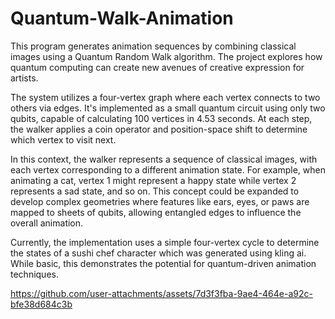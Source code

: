 # Quantum-Walk-Animation
This program generates animation sequences by combining classical images using a Quantum Random Walk algorithm. The project explores how quantum computing can create new avenues of creative expression for artists.

The system utilizes a four-vertex graph where each vertex connects to two others via edges. It's implemented as a small quantum circuit using only two qubits, capable of calculating 100 vertices in 4.53 seconds. At each step, the walker applies a coin operator and position-space shift to determine which vertex to visit next.

In this context, the walker represents a sequence of classical images, with each vertex corresponding to a different animation state. For example, when animating a cat, vertex 1 might represent a happy state while vertex 2 represents a sad state, and so on. This concept could be expanded to develop complex geometries where features like ears, eyes, or paws are mapped to sheets of qubits, allowing entangled edges to influence the overall animation.

Currently, the implementation uses a simple four-vertex cycle to determine the states of a sushi chef character which was generated using kling ai. While basic, this demonstrates the potential for quantum-driven animation techniques.


https://github.com/user-attachments/assets/7d3f3fba-9ae4-464e-a92c-bfe38d684c3b

